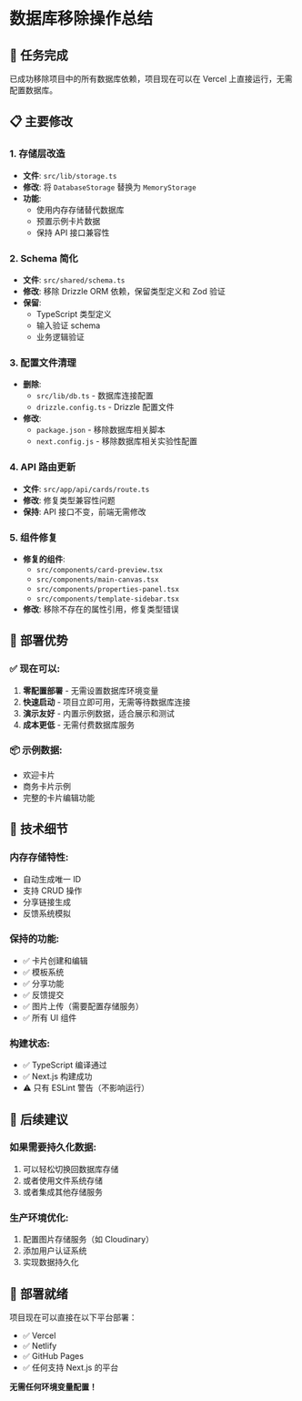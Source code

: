 # 数据库移除操作总结

## 🎯 **任务完成**

已成功移除项目中的所有数据库依赖，项目现在可以在 Vercel 上直接运行，无需配置数据库。

## 📋 **主要修改**

### 1. **存储层改造**
- **文件**: `src/lib/storage.ts`
- **修改**: 将 `DatabaseStorage` 替换为 `MemoryStorage`
- **功能**: 
  - 使用内存存储替代数据库
  - 预置示例卡片数据
  - 保持 API 接口兼容性

### 2. **Schema 简化**
- **文件**: `src/shared/schema.ts`
- **修改**: 移除 Drizzle ORM 依赖，保留类型定义和 Zod 验证
- **保留**: 
  - TypeScript 类型定义
  - 输入验证 schema
  - 业务逻辑验证

### 3. **配置文件清理**
- **删除**: 
  - `src/lib/db.ts` - 数据库连接配置
  - `drizzle.config.ts` - Drizzle 配置文件
- **修改**: 
  - `package.json` - 移除数据库相关脚本
  - `next.config.js` - 移除数据库相关实验性配置

### 4. **API 路由更新**
- **文件**: `src/app/api/cards/route.ts`
- **修改**: 修复类型兼容性问题
- **保持**: API 接口不变，前端无需修改

### 5. **组件修复**
- **修复的组件**:
  - `src/components/card-preview.tsx`
  - `src/components/main-canvas.tsx`
  - `src/components/properties-panel.tsx`
  - `src/components/template-sidebar.tsx`
- **修改**: 移除不存在的属性引用，修复类型错误

## 🚀 **部署优势**

### ✅ **现在可以**:
1. **零配置部署** - 无需设置数据库环境变量
2. **快速启动** - 项目立即可用，无需等待数据库连接
3. **演示友好** - 内置示例数据，适合展示和测试
4. **成本更低** - 无需付费数据库服务

### 📦 **示例数据**:
- 欢迎卡片
- 商务卡片示例
- 完整的卡片编辑功能

## 🔧 **技术细节**

### **内存存储特性**:
- 自动生成唯一 ID
- 支持 CRUD 操作
- 分享链接生成
- 反馈系统模拟

### **保持的功能**:
- ✅ 卡片创建和编辑
- ✅ 模板系统
- ✅ 分享功能
- ✅ 反馈提交
- ✅ 图片上传（需要配置存储服务）
- ✅ 所有 UI 组件

### **构建状态**:
- ✅ TypeScript 编译通过
- ✅ Next.js 构建成功
- ⚠️ 只有 ESLint 警告（不影响运行）

## 📝 **后续建议**

### **如果需要持久化数据**:
1. 可以轻松切换回数据库存储
2. 或者使用文件系统存储
3. 或者集成其他存储服务

### **生产环境优化**:
1. 配置图片存储服务（如 Cloudinary）
2. 添加用户认证系统
3. 实现数据持久化

## 🎉 **部署就绪**

项目现在可以直接在以下平台部署：
- ✅ Vercel
- ✅ Netlify  
- ✅ GitHub Pages
- ✅ 任何支持 Next.js 的平台

**无需任何环境变量配置！** 
